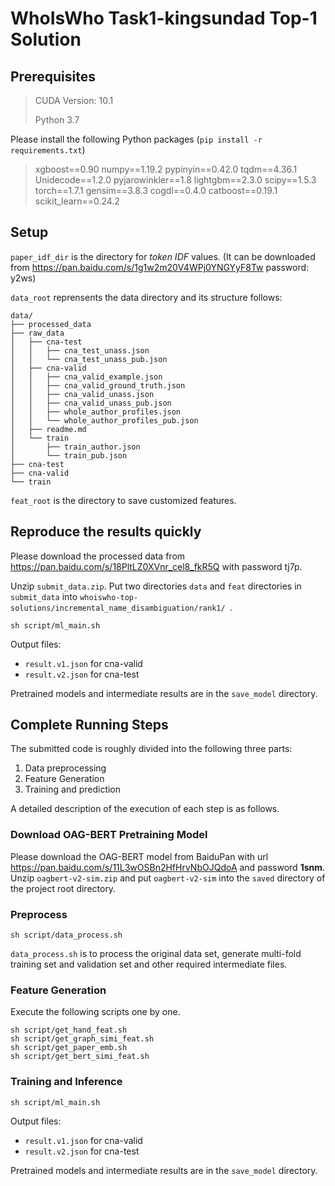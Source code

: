 # WhoIsWho Task1-kingsundad Top-1 Solution

## Prerequisites


> CUDA Version: 10.1  
>
> Python 3.7

Please install the following Python packages (```pip install -r requirements.txt```)

> xgboost==0.90
> numpy==1.19.2
> pypinyin==0.42.0
> tqdm==4.36.1
> Unidecode==1.2.0
> pyjarowinkler==1.8
> lightgbm==2.3.0
> scipy==1.5.3
> torch==1.7.1
> gensim==3.8.3
> cogdl==0.4.0
> catboost==0.19.1
> scikit_learn==0.24.2

## Setup

`paper_idf_dir` is the directory for *token IDF* values. (It can be downloaded from https://pan.baidu.com/s/1g1w2m20V4WPj0YNGYyF8Tw  password: y2ws)

`data_root` reprensents the data directory and its structure follows:

```
data/
├── processed_data
├── raw_data
│   ├── cna-test
│   │   ├── cna_test_unass.json
│   │   └── cna_test_unass_pub.json
│   ├── cna-valid
│   │   ├── cna_valid_example.json
│   │   ├── cna_valid_ground_truth.json
│   │   ├── cna_valid_unass.json
│   │   ├── cna_valid_unass_pub.json
│   │   ├── whole_author_profiles.json
│   │   └── whole_author_profiles_pub.json
│   ├── readme.md
│   └── train
│       ├── train_author.json
│       └── train_pub.json
├── cna-test
├── cna-valid
└── train

```

`feat_root` is the directory to save customized features.

## Reproduce the results quickly

Please download the processed data from https://pan.baidu.com/s/18PltLZ0XVnr_cel8_fkR5Q with password tj7p.

Unzip `submit_data.zip`. Put two directories `data` and `feat` directories in `submit_data` into `whoiswho-top-solutions/incremental_name_disambiguation/rank1/
`.

```
sh script/ml_main.sh
```

Output files:

- `result.v1.json` for cna-valid 
- `result.v2.json` for cna-test 

Pretrained models and intermediate results are in the `save_model` directory.

## Complete Running Steps

The submitted code is roughly divided into the following three parts:

1. Data preprocessing
2. Feature Generation
3. Training and prediction

A detailed description of the execution of each step is as follows.

### Download OAG-BERT Pretraining Model

Please download the OAG-BERT model from BaiduPan with url https://pan.baidu.com/s/11L3wOSBn2HfHrvNbOJQdoA and password **1snm**. Unzip `oagbert-v2-sim.zip` and put `oagbert-v2-sim` into the `saved` directory of the project root directory.


### Preprocess

```
sh script/data_process.sh
```

`data_process.sh` is to process the original data set, generate multi-fold training set and validation set and other required intermediate files.

### Feature Generation

Execute the following scripts one by one.

```
sh script/get_hand_feat.sh
sh script/get_graph_simi_feat.sh
sh script/get_paper_emb.sh
sh script/get_bert_simi_feat.sh
```


### Training and Inference

```
sh script/ml_main.sh
```

Output files:

- `result.v1.json` for cna-valid 
- `result.v2.json` for cna-test 

Pretrained models and intermediate results are in the `save_model` directory.

